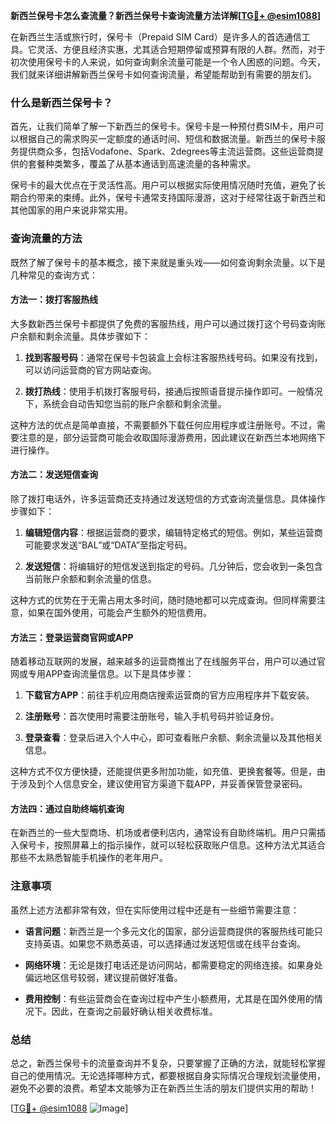**新西兰保号卡怎么查流量？新西兰保号卡查询流量方法详解[[TG💪+ @esim1088](https://t.me/s/esim1088)]**

在新西兰生活或旅行时，保号卡（Prepaid SIM Card）是许多人的首选通信工具。它灵活、方便且经济实惠，尤其适合短期停留或预算有限的人群。然而，对于初次使用保号卡的人来说，如何查询剩余流量可能是一个令人困惑的问题。今天，我们就来详细讲解新西兰保号卡如何查询流量，希望能帮助到有需要的朋友们。

### 什么是新西兰保号卡？

首先，让我们简单了解一下新西兰的保号卡。保号卡是一种预付费SIM卡，用户可以根据自己的需求购买一定额度的通话时间、短信和数据流量。新西兰的保号卡服务提供商众多，包括Vodafone、Spark、2degrees等主流运营商。这些运营商提供的套餐种类繁多，覆盖了从基本通话到高速流量的各种需求。

保号卡的最大优点在于灵活性高。用户可以根据实际使用情况随时充值，避免了长期合约带来的束缚。此外，保号卡通常支持国际漫游，这对于经常往返于新西兰和其他国家的用户来说非常实用。

### 查询流量的方法

既然了解了保号卡的基本概念，接下来就是重头戏——如何查询剩余流量。以下是几种常见的查询方式：

#### 方法一：拨打客服热线

大多数新西兰保号卡都提供了免费的客服热线，用户可以通过拨打这个号码查询账户余额和剩余流量。具体步骤如下：

1. **找到客服号码**：通常在保号卡包装盒上会标注客服热线号码。如果没有找到，可以访问运营商的官方网站查询。
   
2. **拨打热线**：使用手机拨打客服号码，接通后按照语音提示操作即可。一般情况下，系统会自动告知您当前的账户余额和剩余流量。

这种方法的优点是简单直接，不需要额外下载任何应用程序或注册账号。不过，需要注意的是，部分运营商可能会收取国际漫游费用，因此建议在新西兰本地网络下进行操作。

#### 方法二：发送短信查询

除了拨打电话外，许多运营商还支持通过发送短信的方式查询流量信息。具体操作步骤如下：

1. **编辑短信内容**：根据运营商的要求，编辑特定格式的短信。例如，某些运营商可能要求发送“BAL”或“DATA”至指定号码。

2. **发送短信**：将编辑好的短信发送到指定的号码。几分钟后，您会收到一条包含当前账户余额和剩余流量的信息。

这种方式的优势在于无需占用太多时间，随时随地都可以完成查询。但同样需要注意，如果在国外使用，可能会产生额外的短信费用。

#### 方法三：登录运营商官网或APP

随着移动互联网的发展，越来越多的运营商推出了在线服务平台，用户可以通过官网或专用APP查询流量信息。以下是具体步骤：

1. **下载官方APP**：前往手机应用商店搜索运营商的官方应用程序并下载安装。

2. **注册账号**：首次使用时需要注册账号，输入手机号码并验证身份。

3. **登录查看**：登录后进入个人中心，即可查看账户余额、剩余流量以及其他相关信息。

这种方式不仅方便快捷，还能提供更多附加功能，如充值、更换套餐等。但是，由于涉及到个人信息安全，建议使用官方渠道下载APP，并妥善保管登录密码。

#### 方法四：通过自助终端机查询

在新西兰的一些大型商场、机场或者便利店内，通常设有自助终端机。用户只需插入保号卡，按照屏幕上的指示操作，就可以轻松获取账户信息。这种方法尤其适合那些不太熟悉智能手机操作的老年用户。

### 注意事项

虽然上述方法都非常有效，但在实际使用过程中还是有一些细节需要注意：

- **语言问题**：新西兰是一个多元文化的国家，部分运营商提供的客服热线可能只支持英语。如果您不熟悉英语，可以选择通过发送短信或在线平台查询。
  
- **网络环境**：无论是拨打电话还是访问网站，都需要稳定的网络连接。如果身处偏远地区信号较弱，建议提前做好准备。

- **费用控制**：有些运营商会在查询过程中产生小额费用，尤其是在国外使用的情况下。因此，在查询之前最好确认相关收费标准。

### 总结

总之，新西兰保号卡的流量查询并不复杂，只要掌握了正确的方法，就能轻松掌握自己的使用情况。无论选择哪种方式，都要根据自身实际情况合理规划流量使用，避免不必要的浪费。希望本文能够为正在新西兰生活的朋友们提供实用的帮助！

[[TG💪+ @esim1088](https://t.me/s/esim1088) ![Image](https://i.postimg.cc/4NQfJmqS/Snipaste-2025-05-13-00-14-12.png)]